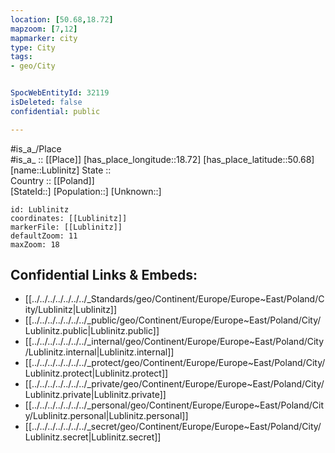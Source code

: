 ```yaml
---
location: [50.68,18.72] 
mapzoom: [7,12] 
mapmarker: city 
type: City
tags:
- geo/City


SpocWebEntityId: 32119
isDeleted: false
confidential: public

---
```

#is_a_/Place  
#is_a_ :: [[Place]] 
[has_place_longitude::18.72] 
[has_place_latitude::50.68] 
[name::Lublinitz] 
State ::  
Country :: [[Poland]]  
[StateId::] 
[Population::] 
[Unknown::] 


```leaflet
id: Lublinitz
coordinates: [[Lublinitz]] 
markerFile: [[Lublinitz]] 
defaultZoom: 11 
maxZoom: 18
```


## Confidential Links & Embeds: 
- [[../../../../../../../_Standards/geo/Continent/Europe/Europe~East/Poland/City/Lublinitz|Lublinitz]] 
- [[../../../../../../../_public/geo/Continent/Europe/Europe~East/Poland/City/Lublinitz.public|Lublinitz.public]] 
- [[../../../../../../../_internal/geo/Continent/Europe/Europe~East/Poland/City/Lublinitz.internal|Lublinitz.internal]] 
- [[../../../../../../../_protect/geo/Continent/Europe/Europe~East/Poland/City/Lublinitz.protect|Lublinitz.protect]] 
- [[../../../../../../../_private/geo/Continent/Europe/Europe~East/Poland/City/Lublinitz.private|Lublinitz.private]] 
- [[../../../../../../../_personal/geo/Continent/Europe/Europe~East/Poland/City/Lublinitz.personal|Lublinitz.personal]] 
- [[../../../../../../../_secret/geo/Continent/Europe/Europe~East/Poland/City/Lublinitz.secret|Lublinitz.secret]] 
